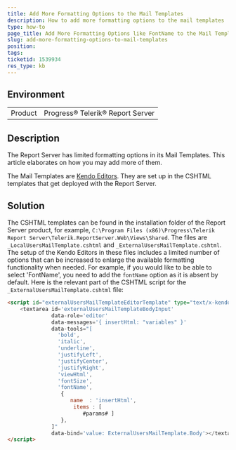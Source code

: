 ```yaml
---
title: Add More Formatting Options to the Mail Templates
description: How to add more formatting options to the mail templates
type: how-to
page_title: Add More Formatting Options like FontName to the Mail Templates Toolbars
slug: add-more-formatting-options-to-mail-templates
position: 
tags: 
ticketid: 1539934
res_type: kb
---
```


## Environment
<table>
	<tbody>
		<tr>
			<td>Product</td>
			<td>Progress® Telerik® Report Server</td>
		</tr>
	</tbody>
</table>


## Description 

The Report Server has limited formatting options in its Mail Templates. This article elaborates on how you may add more of them. 

The Mail Templates are [Kendo Editors](https://demos.telerik.com/kendo-ui/editor/index). They are set up in the CSHTML templates that get deployed with the Report Server.

## Solution 

The CSHTML templates can be found in the installation folder of the Report Server product, for example, `C:\Program Files (x86)\Progress\Telerik Report Server\Telerik.ReportServer.Web\Views\Shared`. 
The files are `_LocalUsersMailTemplate.cshtml` and `_ExternalUsersMailTemplate.cshtml`. The setup of the Kendo Editors in these files includes a limited number of options 
that can be increased to enlarge the available formatting functionality when needed. For example, if you would like to be able to select 'FontName', you need to add 
the `fontName` option as it is absent by default. Here is the relevant part of the CSHTML script for the `_ExternalUsersMailTemplate.cshtml` file: 

````HTML
<script id="externalUsersMailTemplateEditorTemplate" type="text/x-kendo-template">
    <textarea id='externalUsersMailTemplateBodyInput'
              data-role='editor'
              data-messages='{ insertHtml: "variables" }'
              data-tools="[
                'bold',
                'italic',
                'underline',
                'justifyLeft',
                'justifyCenter',
                'justifyRight',
                'viewHtml',
                'fontSize',
                'fontName',
                 {
                    name  : 'insertHtml',
                     items : [
                        #params# ]
                 },
              ]"
              data-bind='value: ExternalUsersMailTemplate.Body'></textarea>
</script>
````

